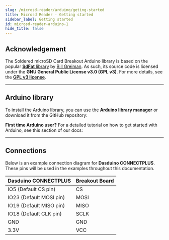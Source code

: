 ```yaml
---
slug: /microsd-reader/arduino/geting-started
title: Microsd Reader - Getting started
sidebar_label: Getting started
id: microsd-reader-arduino-1
hide_title: false
---
```


## Acknowledgement

<InfoBox> The Soldered microSD Card Breakout Arduino library is based on the popular [**SdFat** library](https://github.com/greiman/SdFat) by [Bill Greiman](https://github.com/greiman). As such, its source code is licensed under the **GNU General Public License v3.0 (GPL v3)**. For more details, see the [**GPL v3 license**](https://www.gnu.org/licenses/gpl-3.0.html).</InfoBox>

<CenteredImage src="/img/license/GPL_V3.png" alt="GNU GPL v3" width="150px" />

---

## Arduino library

To install the Arduino library, you can use the **Arduino library manager** or download it from the GitHub repository:
<QuickLink  
  title="Soldered SdFat Arduino library"  
  description="Sd card communication Arduino library by Soldered"  
  url="https://github.com/SolderedElectronics/Soldered-SdFat-Arduino-Library/tree/master"  
/>  

<InfoBox>

**First time Arduino user?** For a detailed tutorial on how to get started with Arduino, see this section of our docs:

<QuickLink  
  title="Getting started with Arduino"  
  description="A full, comprehensive tutorial on how to set up and upload code for the first time on an Arduino board, from scratch!"  
  url="/documentation/arduino/quick-start-guide"  
/>  

</InfoBox>

---

## Connections

Below is an example connection diagram for **Dasduino CONNECTPLUS**. These pins will be used in the examples throughout this documentation.

| **Dasduino CONNECTPLUS** | **Breakout Board** |
| ------------------------ | ------------------ |
| IO5 (Default CS pin)     | CS                 |
| IO23 (Default MOSI pin)   | MOSI               |
| IO19 (Default MISO pin)   | MISO               |
| IO18 (Default CLK pin)    | SCLK               |
| GND                      | GND                |
| 3.3V                     | VCC                |
